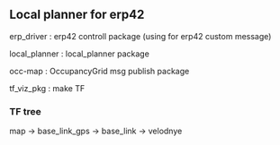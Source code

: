## Local planner for erp42

erp_driver : erp42 controll package (using for erp42 custom message)

local_planner : local_planner package

occ-map : OccupancyGrid msg publish package

tf_viz_pkg : make TF

### TF tree
map -> base_link_gps -> base_link -> velodnye
